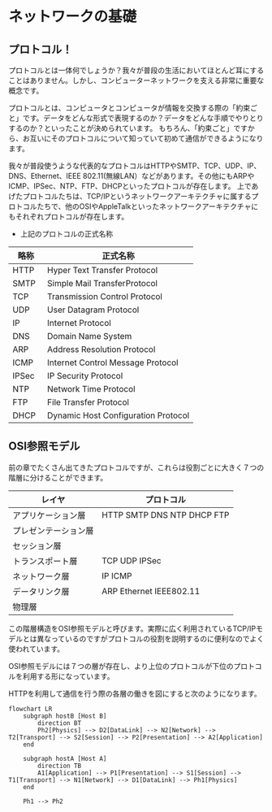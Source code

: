 # ネットワークの基礎

## プロトコル！
プロトコルとは一体何でしょうか？我々が普段の生活においてほとんど耳にすることはありません。しかし、コンピューターネットワークを支える非常に重要な概念です。

プロトコルとは、コンピュータとコンピュータが情報を交換する際の「約束ごと」です。データをどんな形式で表現するのか？データをどんな手順でやりとりするのか？といったことが決められています。
もちろん、「約束ごと」ですから、お互いにそのプロトコルについて知っていて初めて通信ができるようになります。

我々が普段使うような代表的なプロトコルはHTTPやSMTP、TCP、UDP、IP、DNS、Ethernet、IEEE 802.11(無線LAN）などがあります。その他にもARPやICMP、IPSec、NTP、FTP、DHCPといったプロトコルが存在します。
上であげたプロトコルたちは、TCP/IPというネットワークアーキテクチャに属するプロトコルたちで、他のOSIやAppleTalkといったネットワークアーキテクチャにもそれぞれプロトコルが存在します。

- 上記のプロトコルの正式名称

| 略称 　     | 正式名称                                |
|----------|-------------------------------------|
| HTTP     | Hyper Text Transfer Protocol        |
| SMTP     | Simple Mail TransferProtocol        |
| TCP      | Transmission Control Protocol       |
| UDP      | User Datagram Protocol              |
| IP       | Internet Protocol                   |
| DNS      | Domain Name System                  |
| ARP      | Address Resolution Protocol         |
| ICMP     | Internet Control Message Protocol   |
| IPSec    | IP Security Protocol                |
| NTP      | Network Time Protocol               |
| FTP      | File Transfer Protocol              |
| DHCP     | Dynamic Host Configuration Protocol |

## OSI参照モデル
前の章でたくさん出てきたプロトコルですが、これらは役割ごとに大きく７つの階層に分けることができます。

| レイヤ        | プロトコル                      |
|------------|----------------------------|
| アプリケーション層  | HTTP SMTP DNS NTP DHCP FTP |
| プレゼンテーション層 |                            |
| セッション層     |                            |
| トランスポート層   | TCP UDP IPSec              |
| ネットワーク層    | IP ICMP                    |
| データリンク層    | ARP Ethernet IEEE802.11    |
| 物理層        |                            |
この階層構造をOSI参照モデルと呼びます。実際に広く利用されているTCP/IPモデルとは異なっているのですがプロトコルの役割を説明するのに便利なのでよく使われています。

OSI参照モデルには７つの層が存在し、より上位のプロトコルが下位のプロトコルを利用する形になっています。

HTTPを利用して通信を行う際の各層の働きを図にすると次のようになります。
```mermaid
flowchart LR
    subgraph hostB [Host B]
        direction BT
        Ph2[Physics] --> D2[DataLink] --> N2[Network] --> T2[Transport] --> S2[Session] --> P2[Presentation] --> A2[Application]
    end

    subgraph hostA [Host A]
        direction TB
        A1[Application] --> P1[Presentation] --> S1[Session] --> T1[Transport] --> N1[Network] --> D1[DataLink] --> Ph1[Physics]
    end
    
    Ph1 --> Ph2
```